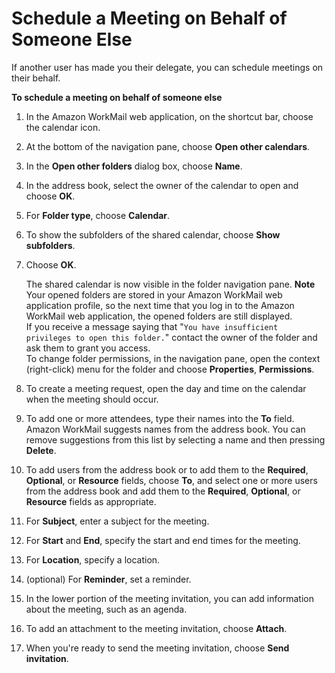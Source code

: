 # Schedule a Meeting on Behalf of Someone Else<a name="schedule_meeting_delegate"></a>

If another user has made you their delegate, you can schedule meetings on their behalf\.

**To schedule a meeting on behalf of someone else**

1. In the Amazon WorkMail web application, on the shortcut bar, choose the calendar icon\.

1. At the bottom of the navigation pane, choose **Open other calendars**\.

1. In the **Open other folders** dialog box, choose **Name**\.

1. In the address book, select the owner of the calendar to open and choose **OK**\.

1. For **Folder type**, choose **Calendar**\.

1. To show the subfolders of the shared calendar, choose **Show subfolders**\.

1. Choose **OK**\.

   The shared calendar is now visible in the folder navigation pane\.
**Note**  
Your opened folders are stored in your Amazon WorkMail web application profile, so the next time that you log in to the Amazon WorkMail web application, the opened folders are still displayed\.  
If you receive a message saying that "`You have insufficient privileges to open this folder.`" contact the owner of the folder and ask them to grant you access\.  
To change folder permissions, in the navigation pane, open the context \(right\-click\) menu for the folder and choose **Properties**, **Permissions**\.

1. To create a meeting request, open the day and time on the calendar when the meeting should occur\.

1. To add one or more attendees, type their names into the **To** field\. Amazon WorkMail suggests names from the address book\. You can remove suggestions from this list by selecting a name and then pressing **Delete**\.

1. To add users from the address book or to add them to the **Required**, **Optional**, or **Resource** fields, choose **To**, and select one or more users from the address book and add them to the **Required**, **Optional**, or **Resource** fields as appropriate\.

1. For **Subject**, enter a subject for the meeting\.

1. For **Start** and **End**, specify the start and end times for the meeting\.

1. For **Location**, specify a location\.

1. \(optional\) For **Reminder**, set a reminder\.

1. In the lower portion of the meeting invitation, you can add information about the meeting, such as an agenda\.

1. To add an attachment to the meeting invitation, choose **Attach**\.

1. When you're ready to send the meeting invitation, choose **Send invitation**\.